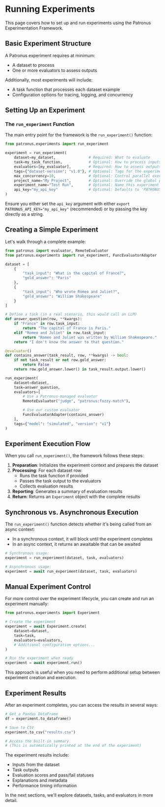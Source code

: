# Running Experiments

This page covers how to set up and run experiments using the Patronus Experimentation Framework.

## Basic Experiment Structure

A Patronus experiment requires at minimum:

- A dataset to process
- One or more evaluators to assess outputs

Additionally, most experiments will include:

- A task function that processes each dataset example
- Configuration options for tracing, logging, and concurrency

## Setting Up an Experiment

### The `run_experiment` Function

The main entry point for the framework is the `run_experiment()` function:

```python
from patronus.experiments import run_experiment

experiment = run_experiment(
    dataset=my_dataset,               # Required: What to evaluate
    task=my_task_function,            # Optional: How to process inputs
    evaluators=[my_evaluator],        # Required: How to assess outputs
    tags={"dataset-version": "v1.0"}, # Optional: Tags for the experiment
    max_concurrency=10,               # Optional: Control parallel execution
    project_name="My Project",        # Optional: Override the global project name
    experiment_name="Test Run",       # Optional: Name this experiment run
    api_key="my_api_key"              # Optional: Defaults to 'PATRONUS_API_KEY' environment variable
)
```

Ensure you either set the `api_key` argument with either `export PATRONUS_API_KEY="my_api_key"` (recommended) or by passing the key directly as a string.

## Creating a Simple Experiment

Let's walk through a complete example:

```python
from patronus import evaluator, RemoteEvaluator
from patronus.experiments import run_experiment, FuncEvaluatorAdapter

dataset = [
    {
        "task_input": "What is the capital of France?",
        "gold_answer": "Paris"
    },
    {
        "task_input": "Who wrote Romeo and Juliet?",
        "gold_answer": "William Shakespeare"
    }
]

# Define a task (in a real scenario, this would call an LLM)
def answer_question(row, **kwargs):
    if "France" in row.task_input:
        return "The capital of France is Paris."
    elif "Romeo and Juliet" in row.task_input:
        return "Romeo and Juliet was written by William Shakespeare."
    return "I don't know the answer to that question."

@evaluator()
def contains_answer(task_result, row, **kwargs) -> bool:
    if not task_result or not row.gold_answer:
        return False
    return row.gold_answer.lower() in task_result.output.lower()

run_experiment(
    dataset=dataset,
    task=answer_question,
    evaluators=[
        # Use a Patronus-managed evaluator
        RemoteEvaluator("judge", "patronus:fuzzy-match"),

        # Use our custom evaluator
        FuncEvaluatorAdapter(contains_answer)
    ],
    tags={"model": "simulated", "version": "v1"}
)
```

## Experiment Execution Flow

When you call `run_experiment()`, the framework follows these steps:

1. **Preparation**: Initializes the experiment context and prepares the dataset
2. **Processing**: For each dataset row:
   - Runs the task function if provided
   - Passes the task output to the evaluators
   - Collects evaluation results
3. **Reporting**: Generates a summary of evaluation results
4. **Return**: Returns an `Experiment` object with the complete results

## Synchronous vs. Asynchronous Execution

The `run_experiment()` function detects whether it's being called from an async context:

- In a synchronous context, it will block until the experiment completes
- In an async context, it returns an awaitable that can be awaited

```python
# Synchronous usage:
experiment = run_experiment(dataset, task, evaluators)

# Asynchronous usage:
experiment = await run_experiment(dataset, task, evaluators)
```

## Manual Experiment Control

For more control over the experiment lifecycle, you can create and run an experiment manually:

```python
from patronus.experiments import Experiment

# Create the experiment
experiment = await Experiment.create(
    dataset=dataset,
    task=task,
    evaluators=evaluators,
    # Additional configuration options...
)

# Run the experiment when ready
experiment = await experiment.run()
```

This approach is useful when you need to perform additional setup between experiment creation and execution.

## Experiment Results

After an experiment completes, you can access the results in several ways:

```python
# Get a Pandas DataFrame
df = experiment.to_dataframe()

# Save to CSV
experiment.to_csv("results.csv")

# Access the built-in summary
# (This is automatically printed at the end of the experiment)
```

The experiment results include:

- Inputs from the dataset
- Task outputs
- Evaluation scores and pass/fail statuses
- Explanations and metadata
- Performance timing information

In the next sections, we'll explore datasets, tasks, and evaluators in more detail.
